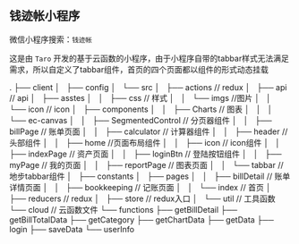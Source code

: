 ## 钱迹帐小程序

微信小程序搜索：`钱迹帐`

这是由 `Taro` 开发的基于云函数的小程序，由于小程序自带的tabbar样式无法满足需求，所以自定义了tabbar组件，首页的四个页面都以组件的形式动态挂载

.
├── client
│   ├── config
│   └── src
│       ├── actions // redux
│       ├── api // api
│       ├── asstes
│       │   ├── css // 样式
│       │   └── imgs //图片
│       │       └── icon // icon
│       ├── components
│       │   ├── Charts // 图表
│       │   │   └── ec-canvas
│       │   ├── SegmentedControl // 分页器组件
│       │   ├── billPage // 账单页面
│       │   ├── calculator // 计算器组件
│       │   ├── header // 头部组件
│       │   ├── home //页面布局组件
│       │   ├── icon // icon组件
│       │   ├── indexPage // 资产页面
│       │   ├── loginBtn // 登陆按钮组件
│       │   ├── myPage // 我的页面
│       │   ├── reportPage // 图表页面
│       │   └── tabbar // 地步tabbar组件
│       ├── constants
│       ├── pages
│       │   ├── billDetail // 账单详情页面
│       │   ├── bookkeeping // 记账页面
│       │   └── index // 首页
│       ├── reducers // redux
│       ├── store // redux入口
│       └── util // 工具函数
└── cloud // 云函数文件
    └── functions
        ├── getBillDetail
        ├── getBillTotalData
        ├── getCategory
        ├── getChartData
        ├── getData
        ├── login
        ├── saveData
        └── userInfo

